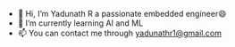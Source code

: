 - 👋 Hi, I’m Yadunath R a passionate embedded engineer😄
- 🌱 I’m currently learning AI and ML
- 📫 You can contact me through yadunathr1@gmail.com


<!---
hackoode/hackoode is a repository to share all my projects and all the info about me.
--->
